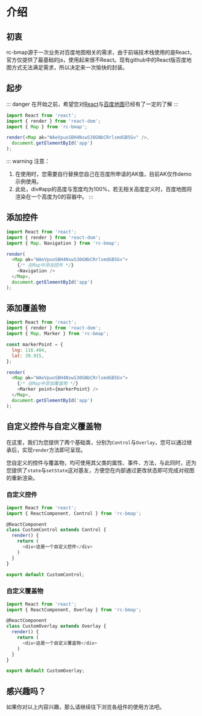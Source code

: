 # 介绍

## 初衷
rc-bmap源于一次业务对百度地图相关的需求，由于前端技术栈使用的是React，官方仅提供了最基础的js，使用起来很不React。现有github中的React版百度地图方式无法满足需求，所以决定来一次愉快的封装。

## 起步
::: danger 
在开始之前，希望您对[React](https://reactjs.org/docs/getting-started.html)与[百度地图](http://lbsyun.baidu.com/index.php?title=jspopular3.0)已经有了一定的了解
:::

``` js
import React from 'react';
import { render } from 'react-dom';
import { Map } from 'rc-bmap';

render(<Map ak="WAeVpuoSBH4NswS30GNbCRrlsmdGB5Gv" />, 
  document.getElementById('app')
);

```

::: warning 注意：
  1. 在使用时，您需要自行替换您自己在百度所申请的AK值，目前AK仅作demo示例使用。
  2. 此处，div#app的高度与宽度均为100%，若无相关高度定义时，百度地图将渲染在一个高度为0的容器中。
:::

## 添加控件

``` js
import React from 'react';
import { render } from 'react-dom';
import { Map, Navigation } from 'rc-bmap';

render(
  <Map ak="WAeVpuoSBH4NswS30GNbCRrlsmdGB5Gv">
    {/* 在Map中添加控件 */}
    <Navigation />
  </Map>, 
  document.getElementById('app')
);

```

## 添加覆盖物

``` js
import React from 'react';
import { render } from 'react-dom';
import { Map, Marker } from 'rc-bmap';

const markerPoint = {
  lng: 116.404,
  lat: 39.915,
};

render(
  <Map ak="WAeVpuoSBH4NswS30GNbCRrlsmdGB5Gv">
    {/* 在Map中添加覆盖物 */}
    <Marker point={markerPoint} />
  </Map>, 
  document.getElementById('app')
);

```

## 自定义控件与自定义覆盖物

在这里，我们为您提供了两个基础类，分别为`Control`与`Overlay`，您可以通过继承后，实现`render`方法即可呈现。

您自定义的控件与覆盖物，均可使用其父类的属性、事件、方法，与此同时，还为您提供了`state`与`setState`这对基友，方便您在内部通过更改状态即可完成对视图的重新渲染。

### 自定义控件

``` js
import React from 'react';
import { ReactComponent, Control } from 'rc-bmap';

@ReactComponent
class CustomControl extends Control {
  render() {
    return (
      <div>这是一个自定义控件</div>
    )
  }
}

export default CustomControl;

```

### 自定义覆盖物
``` js
import React from 'react';
import { ReactComponent, Overlay } from 'rc-bmap';

@ReactComponent
class CustomOverlay extends Overlay {
  render() {
    return (
      <div>这是一个自定义覆盖物</div>
    )
  }
}

export default CustomOverlay;

```

## 感兴趣吗？
如果你对以上内容兴趣，那么请继续往下浏览各组件的使用方法吧。
